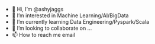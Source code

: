 - 👋 Hi, I’m @ashyjaggs
- 👀 I’m interested in Machine Learning/AI/BigData
- 🌱 I’m currently learning Data Engineering/Pyspark/Scala
- 💞️ I’m looking to collaborate on ...
- 📫 How to reach me email

<!---
ashyjaggs/ashyjaggs is a ✨ special ✨ repository because its `README.md` (this file) appears on your GitHub profile.
You can click the Preview link to take a look at your changes.
--->
